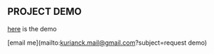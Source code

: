 ## PROJECT DEMO
[here](https://kuriancoding.github.io/graph.html) is the demo

[email me](mailto:kurianck.mail@gmail.com?subject=request demo)
